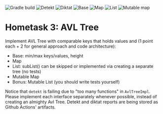 ![Gradle build](https://github.com/cscenter/kotlin-things/actions/workflows/gradle-build.yml/badge.svg)
![Detekt](https://github.com/cscenter/kotlin-things/actions/workflows/detekt.yml/badge.svg)
![Diktat](https://github.com/cscenter/kotlin-things/actions/workflows/diktat.yml/badge.svg)
![Base](https://github.com/cscenter/kotlin-things/actions/workflows/avl-tree-test.yml/badge.svg)
![Map](https://github.com/cscenter/kotlin-things/actions/workflows/avl-tree-map-test.yml/badge.svg)
![List](https://github.com/cscenter/kotlin-things/actions/workflows/avl-tree-list-test.yml/badge.svg)
![Mutable map](https://github.com/cscenter/kotlin-things/actions/workflows/avl-mutable-tree-map-test.yml/badge.svg)

# Hometask 3: AVL Tree

Implement AVL Tree with comparable keys that holds values and (1 point each + 2 for general approach and code architecture):
- Base: min/max keys/values, height 
- Map 
- List: subList() can be skipped or implemented via creating a separate tree (no tests)
- Mutable Map 
- Bonus: Mutable List (you should write tests yourself)

Notice that `detekt` is failing due to "too many functions" in `AvlTreeImpl`. Please implement each interface separately 
whenever possible, instead of creating an almighty Avl Tree. Detekt and diktat reports are being stored as Github 
Actions' artifacts.